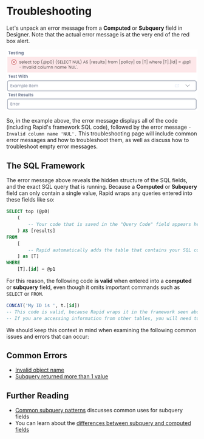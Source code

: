 # Troubleshooting

Let's unpack an error message from a **Computed** or **Subquery** field in Designer. Note that the actual error message is at the very end of the red box alert.

![A screenshot of the error message that displays. In the red box, the error message reads "Invalid column name 'NUL'. In the "Test With" field, the user has selected "Example Item", and the "Test Results" contains the word "Error".](testing_error.png)

So, in the example above, the error message displays all of the code (including Rapid's framework SQL code), followed by the error message `- Invalid column name 'NUL'.` This troubleshooting page will include common error messages and how to troubleshoot them, as well as discuss how to troubleshoot empty error messages.

## The SQL Framework

The error message above reveals the hidden structure of the SQL fields, and the exact SQL query that is running. Because a **Computed** or **Subquery** field can only contain a single value, Rapid wraps any queries entered into these fields like so:

```sql
SELECT top (@p0)
    (
        -- Your code that is saved in the "Query Code" field appears here.
    ) AS [results]
FROM
    [
        -- Rapid automatically adds the table that contains your SQL column here.
    ] as [T]
WHERE
    [T].[id] = @p1
```

For this reason, the following code **is valid** when entered into a **computed** or **subquery** field, even though it omits important commands such as `SELECT` or `FROM`.

```sql
CONCAT('My ID is ', t.[id])
-- This code is valid, because Rapid wraps it in the framework seen above.
-- If you are accessing information from other tables, you will need to include the usual SELECT and FROM statements.
```

We should keep this context in mind when examining the following common issues and errors that can occur:

## Common Errors

- [Invalid object name](</docs/Rapid/Keyper%20Manual/Designer/SQL/Errors/invalid-object-name>)
- [Subquery returned more than 1 value](</docs/Rapid/Keyper%20Manual/Designer/SQL/Errors/subquery-returned>)

## Further Reading

- [Common subquery patterns](</docs/Rapid/Keyper%20Manual/Designer/SQL/Common-SQL-Patterns/>) discusses common uses for subquery fields
- You can learn about the [differences between subquery and computed fields](</docs/Rapid/Keyper%20Manual/Designer/SQL/SQL%20Fields>)